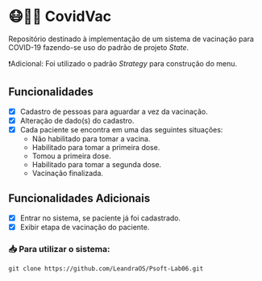 # 😷:syringe:🦠 CovidVac
Repositório destinado à implementação de um sistema de vacinação para COVID-19 fazendo-se uso do padrão de projeto *State*.

❗Adicional: Foi utilizado o padrão *Strategy* para construção do menu.

## Funcionalidades

- [X] Cadastro de pessoas para aguardar a vez da vacinação.
- [X] Alteração de dado(s) do cadastro.
- [X] Cada paciente se encontra em uma das seguintes situações:
    - Não habilitado para tomar a vacina.
    - Habilitado para tomar a primeira dose.
    - Tomou a primeira dose.
    - Habilitado para tomar a segunda dose.
    - Vacinação finalizada.

## Funcionalidades Adicionais
- [X] Entrar no sistema, se paciente já foi cadastrado.
- [X] Exibir etapa de vacinação do paciente.

### :inbox_tray: Para utilizar o sistema: 

```git clone https://github.com/LeandraOS/Psoft-Lab06.git``` 
